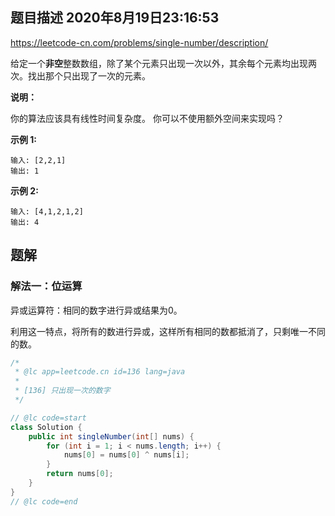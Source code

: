 ## 题目描述	2020年8月19日23:16:53

https://leetcode-cn.com/problems/single-number/description/

给定一个**非空**整数数组，除了某个元素只出现一次以外，其余每个元素均出现两次。找出那个只出现了一次的元素。

**说明：**

你的算法应该具有线性时间复杂度。 你可以不使用额外空间来实现吗？

**示例 1:**

```
输入: [2,2,1]
输出: 1
```

**示例 2:**

```
输入: [4,1,2,1,2]
输出: 4
```

## 题解

### 解法一：位运算

异或运算符：相同的数字进行异或结果为0。

利用这一特点，将所有的数进行异或，这样所有相同的数都抵消了，只剩唯一不同的数。

```java
/*
 * @lc app=leetcode.cn id=136 lang=java
 *
 * [136] 只出现一次的数字
 */

// @lc code=start
class Solution {
    public int singleNumber(int[] nums) {
        for (int i = 1; i < nums.length; i++) {
            nums[0] = nums[0] ^ nums[i];
        }
        return nums[0];
    }
}
// @lc code=end

```

